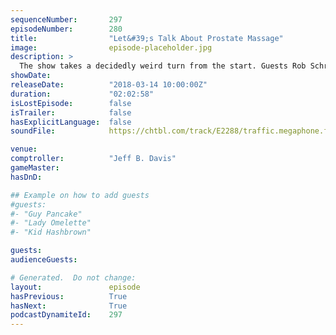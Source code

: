 ```yaml
---
sequenceNumber:       297
episodeNumber:        280
title:                "Let&#39;s Talk About Prostate Massage"
image:                episode-placeholder.jpg
description: >
  The show takes a decidedly weird turn from the start. Guests Rob Schrab and DeMorge Brown talk with Dan, Jeff and Spencer about enemas, prostate massage and more. Steve Levy shares Diarrhea Junior's real life origin story. Featuring Dan Harmon, Jeff Br...
showDate:             
releaseDate:          "2018-03-14 10:00:00Z"
duration:             "02:02:58"
isLostEpisode:        false
isTrailer:            false
hasExplicitLanguage:  false
soundFile:            https://chtbl.com/track/E2288/traffic.megaphone.fm/STA4247006774.mp3?updated=1596756872

venue:                
comptroller:          "Jeff B. Davis"
gameMaster:           
hasDnD:               

## Example on how to add guests
#guests:
#- "Guy Pancake"
#- "Lady Omelette"
#- "Kid Hashbrown"

guests:
audienceGuests:

# Generated.  Do not change:
layout:               episode
hasPrevious:          True
hasNext:              True
podcastDynamiteId:    297
---
```

